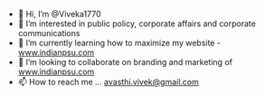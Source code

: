 - 👋 Hi, I’m @Viveka1770
- 👀 I’m interested in public policy, corporate affairs and corporate communications
- 🌱 I’m currently learning how to maximize my website - www.indianpsu.com 
- 💞️ I’m looking to collaborate on branding and marketing of www.indianpsu.com 
- 📫 How to reach me ... avasthi.vivek@gmail.com 

<!---
Viveka1770/Viveka1770 is a ✨ special ✨ repository because its `README.md` (this file) appears on your GitHub profile.
You can click the Preview link to take a look at your changes.
--->
